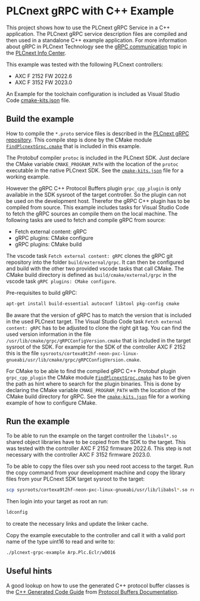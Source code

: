 # PLCnext gRPC with C++ Example

This project shows how to use the PLCnext gRPC Service in a C++ application.
The PLCnext gRPC service description files are compiled and then used in a standalone C++ example application.
For more information about gRPC in PLCnext Technology see the [gRPC communication](https://www.plcnext.help/te/Communication_interfaces/gRPC_Introduction.htm) topic in the [PLCnext Info Center](https://www.plcnext.help).

This example was tested with the following PLCnext controllers:

* AXC F 2152 FW 2022.6
* AXC F 3152 FW 2023.0

An Example for the toolchain configuration is included as Visual Studio Code [cmake-kits.json](.vscode/cmake-kits.json) file.

## Build the example

How to compile the `*.proto` service files is described in the [PLCnext gRPC repository](https://github.com/PLCnext/gRPC). This compile step is done by the CMake module [`FindPlcnextGrpc.cmake`](cmake/FindPlcnextGrpc.cmake) that is included in this example.

The Protobuf compiler `protoc` is included in the PLCnext SDK. Just declare the CMake variable `CMAKE_PROGRAM_PATH` with the location of the `protoc` executable in the native PLCnext SDK. See the [`cmake-kits.json`](.vscode/cmake-kits.json) file for a working example.

However the gRPC C++ Protocol Buffers plugin `grpc_cpp_plugin` is only available in the SDK sysroot of the target controller. So the plugin can not be used on the development host. Therefor the gRPC C++ plugin has to be compiled from source. This example includes tasks for Visual Studio Code to fetch the gRPC sources an compile them on the local machine. The following tasks are used to fetch and compile gRPC from source:

* Fetch external content: gRPC
* gRPC plugins: CMake configure
* gRPC plugins: CMake build

The vscode task `Fetch external content: gRPC` clones the gRPC git repository into the folder `build/external/grpc`. It can then be configured and build with the other two provided vscode tasks that call CMake. The CMake build directory is defined as `build/cmake/external/grpc` in the vscode task `gRPC plugins: CMake configure`.

Pre-requisites to build gRPC:

```bash
apt-get install build-essential autoconf libtool pkg-config cmake
```

Be aware that the version of gRPC has to match the version that is included in the used PLCnext target. The Visual Studio Code task `Fetch external content: gRPC` has to be adjusted to clone the right git tag. You can find the used version information in the file `/usr/lib/cmake/grpc/gRPCConfigVersion.cmake` that is included in the target sysroot of the SDK. For example for the SDK of the controller AXC F 2152 this is the file `sysroots/cortexa9t2hf-neon-pxc-linux-gnueabi/usr/lib/cmake/grpc/gRPCConfigVersion.cmake`.

For CMake to be able to find the compiled gRPC C++ Protobuf plugin `grpc_cpp_plugin` the CMake module [`FindPlcnextGrpc.cmake`](cmake/FindPlcnextGrpc.cmake) has to be given the path as hint where to search for the plugin binaries. This is done by declaring the CMake variable `CMAKE_PROGRAM_PATH` with the location of the CMake build directory for gRPC. See the [`cmake-kits.json`](.vscode/cmake-kits.json) file for a working example of how to configure CMake.

## Run the example

To be able to run the example on the target controller the `libabsl*.so` shared object libraries have to be copied from the SDK to the target. This was tested with the controller AXC F 2152 firmware 2022.6. This step is not necessary with the controller AXC F 3152 firmware 2023.0.

To be able to copy the files over ssh you need root access to the target. Run the copy command from your development machine and copy the library files from your PLCnext SDK target sysroot to the target:

```bash
scp sysroots/cortexa9t2hf-neon-pxc-linux-gnueabi/usr/lib/libabsl*.so root@192.168.1.10:/usr/lib
```

Then login into your target as root an run:

```bash
ldconfig
```

to create the necessary links and update the linker cache.

Copy the example executable to the controller and call it with a valid port name of the type uint16 to read and write to:

```bash
./plcnext-grpc-example Arp.Plc.Eclr/wDO16
```

## Useful hints

A good lookup on how to use the generated C++ protocol buffer classes is the [C++ Generated Code Guide](https://protobuf.dev/reference/cpp/cpp-generated/) from [Protocol Buffers Documentation](https://protobuf.dev/).
